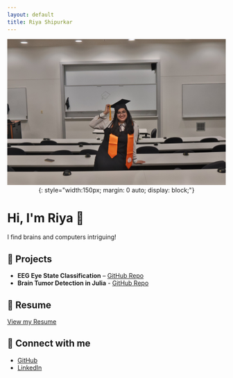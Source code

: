 ```yaml
---
layout: default
title: Riya Shipurkar
---
```


<div style="text-align: center;">
  
![My Photo](IMG_7937.JPG){: style="width:150px; margin: 0 auto; display: block;"}

</div>

# Hi, I'm Riya 👋

I find brains and computers intriguing!

## 🔬 Projects

- **EEG Eye State Classification** – [GitHub Repo](https://github.com/riya-shipurkar/Eye-State-Classification.git)
- **Brain Tumor Detection in Julia** - [GitHub Repo](https://github.com/riya-shipurkar/brain-tumor-detection.git)

## 📄 Resume

[View my Resume](https://drive.google.com/file/d/1EiK1Q9ywIsleHGWF70maRao0kir7SZ5O/view?usp=sharing)

## 🔗 Connect with me

- [GitHub](https://github.com/riya-shipurkar)
- [LinkedIn](https://linkedin.com/in/riya-shipurkar)

